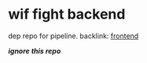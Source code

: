 # wif fight backend

dep repo for pipeline.
backlink: [frontend](https://github.com/JoeruCodes/ansem-fight/)

**_ignore this repo_**
